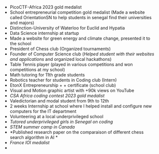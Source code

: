 - PicoCTF-Africa 2023 gold medalist 
- School entrepreneurial competition gold medalist (Made a website called OrientationSN to help students in senegal find their universities and majors)
- Distinction-University of Waterloo for Euclid and Hypatia
- Data Science internship at startup
- Made a website for green energy and climate change, presented it to the school
- President of Chess club (Organized tournaments) 
- Founder of Computer Science club (*Helped student with  their websites and applications* and organized local hackathons)
- Table Tennis player (played in various competitions and won competitions at my school)
- Math tutoring for 11th grade students
- Robotics teacher for students in Coding club (Intern)
- EtonX Entrepreneurship + + certificate (school club)
- Visual and Motion graphic artist with +90k views on YouTube
- *CSA Africa coding contest 2023 gold medalist*
- Valedictorian and modal student from 9th to 12th
- 2 weeks Internship at school where I helped install and configure new computers for the IT department
- Volunteering at a local underprivileged school
- *Tutored underprivileged girls in Senegal on coding*
- *STEM  summer camp in Canada*
- *Published research paper on the comparaison of different chess search algorithm in AI *
- *France IOI medalist*
- 
